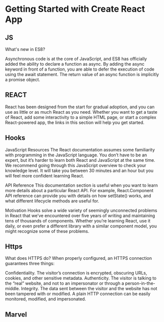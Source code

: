 # Getting Started with Create React App
## JS 
What's new in ES8?

Asynchronous code is at the core of JavaScript, and ES8 has officially added the ability to declare a function as async. By adding the async keyword in front of a function, you are able to defer the execution of code using the await statement. The return value of an async function is implicitly a promise object.

## REACT
React has been designed from the start for gradual adoption, and you can use as little or as much React as you need. Whether you want to get a taste of React, add some interactivity to a simple HTML page, or start a complex React-powered app, the links in this section will help you get started.


## Hooks

JavaScript Resources The React documentation assumes some familiarity with programming in the JavaScript language. You don’t have to be an expert, but it’s harder to learn both React and JavaScript at the same time. We recommend going through this JavaScript overview to check your knowledge level. It will take you between 30 minutes and an hour but you will feel more confident learning React.

API Reference This documentation section is useful when you want to learn more details about a particular React API. For example, React.Component API reference can provide you with details on how setState() works, and what different lifecycle methods are useful for.

Motivation Hooks solve a wide variety of seemingly unconnected problems in React that we’ve encountered over five years of writing and maintaining tens of thousands of components. Whether you’re learning React, use it daily, or even prefer a different library with a similar component model, you might recognize some of these problems.

## Https
What does HTTPS do?
When properly configured, an HTTPS connection guarantees three things:

Confidentiality. The visitor’s connection is encrypted, obscuring URLs, cookies, and other sensitive metadata.
Authenticity. The visitor is talking to the “real” website, and not to an impersonator or through a person-in-the-middle.
Integrity. The data sent between the visitor and the website has not been tampered with or modified.
A plain HTTP connection can be easily monitored, modified, and impersonated.

## Marvel 


